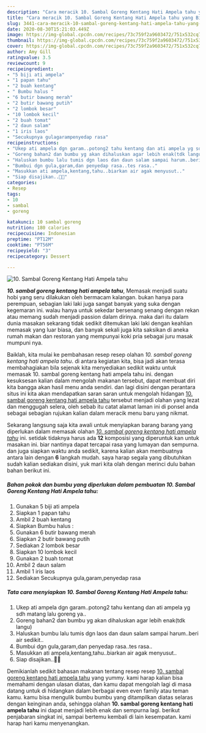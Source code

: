 ```yaml
---
description: "Cara meracik 10. Sambal Goreng Kentang Hati Ampela tahu yang Bisa Manjain Lidah"
title: "Cara meracik 10. Sambal Goreng Kentang Hati Ampela tahu yang Bisa Manjain Lidah"
slug: 3441-cara-meracik-10-sambal-goreng-kentang-hati-ampela-tahu-yang-bisa-manjain-lidah
date: 2020-08-30T15:21:03.449Z
image: https://img-global.cpcdn.com/recipes/73c759f2a9603472/751x532cq70/10-sambal-goreng-kentang-hati-ampela-tahu-foto-resep-utama.jpg
thumbnail: https://img-global.cpcdn.com/recipes/73c759f2a9603472/751x532cq70/10-sambal-goreng-kentang-hati-ampela-tahu-foto-resep-utama.jpg
cover: https://img-global.cpcdn.com/recipes/73c759f2a9603472/751x532cq70/10-sambal-goreng-kentang-hati-ampela-tahu-foto-resep-utama.jpg
author: Amy Gill
ratingvalue: 3.5
reviewcount: 9
recipeingredient:
- "5 biji ati ampela"
- "1 papan tahu"
- "2 buah kentang"
- " Bumbu halus "
- "6 butir bawang merah"
- "2 butir bawang putih"
- "2 lombok besar"
- "10 lombok kecil"
- "2 buah tomat"
- "2 daun salam"
- "1 iris laos"
- "Secukupnya gulagarampenyedap rasa"
recipeinstructions:
- "Ukep ati ampela dgn garam..potong2 tahu kentang dan ati ampela yg sdh matang lalu goreng ya.."
- "Goreng bahan2 dan bumbu yg akan dihaluskan agar lebih enak(tdk langu)"
- "Haluskan bumbu lalu tumis dgn laos dan daun salam sampai harum..beri air sedikit.."
- "Bumbui dgn gula,garam,dan penyedap rasa..tes rasa.."
- "Masukkan ati ampela,kentang,tahu..biarkan air agak menyusut.."
- "Siap disajikan..🥰🤩"
categories:
- Resep
tags:
- 10
- sambal
- goreng

katakunci: 10 sambal goreng 
nutrition: 180 calories
recipecuisine: Indonesian
preptime: "PT12M"
cooktime: "PT56M"
recipeyield: "3"
recipecategory: Dessert

---
```



![10. Sambal Goreng Kentang Hati Ampela tahu](https://img-global.cpcdn.com/recipes/73c759f2a9603472/751x532cq70/10-sambal-goreng-kentang-hati-ampela-tahu-foto-resep-utama.jpg)

<b><i>10. sambal goreng kentang hati ampela tahu</i></b>, Memasak menjadi suatu hobi yang seru dilakukan oleh bermacam kalangan. bukan hanya para perempuan, sebagian laki laki juga sangat banyak yang suka dengan kegemaran ini. walau hanya untuk sekedar bersenang senang dengan rekan atau memang sudah menjadi passion dalam dirinya. maka dari itu dalam dunia masakan sekarang tidak sedikit ditemukan laki laki dengan keahlian memasak yang luar biasa, dan banyak sekali juga kita saksikan di aneka rumah makan dan restoran yang mempunyai koki pria sebagai juru masak mumpuni nya.

Baiklah, kita mulai ke pembahasan resep resep olahan <i>10. sambal goreng kentang hati ampela tahu</i>. di antara kegiatan kita, bisa jadi akan terasa membahagiakan bila sejenak kita menyediakan sedikit waktu untuk memasak 10. sambal goreng kentang hati ampela tahu ini. dengan kesuksesan kalian dalam mengolah makanan tersebut, dapat membuat diri kita bangga akan hasil menu anda sendiri. dan lagi disini dengan perantara situs ini kita akan mendapatkan saran saran untuk mengolah hidangan <u>10. sambal goreng kentang hati ampela tahu</u> tersebut menjadi olahan yang lezat dan menggugah selera, oleh sebab itu catat alamat laman ini di ponsel anda sebagai sebagian rujukan kalian dalam meracik menu baru yang nikmat.




Sekarang langsung saja kita awali untuk menyiapkan barang barang yang diperlukan dalam memasak olahan <u><i>10. sambal goreng kentang hati ampela tahu</i></u> ini. setidak tidaknya harus ada <b>12</b> komposisi yang diperuntuk kan untuk masakan ini. biar nantinya dapat tercapai rasa yang lumayan dan sempurna. dan juga siapkan waktu anda sedikit, karena kalian akan membuatnya antara lain dengan <b>6</b> langkah mudah. saya harap segala yang dibutuhkan sudah kalian sediakan disini, yuk mari kita olah dengan merinci dulu bahan bahan berikut ini.

<!--inarticleads1-->

##### Bahan pokok dan bumbu yang diperlukan dalam pembuatan 10. Sambal Goreng Kentang Hati Ampela tahu:

1. Gunakan 5 biji ati ampela
1. Siapkan 1 papan tahu
1. Ambil 2 buah kentang
1. Siapkan  Bumbu halus :
1. Gunakan 6 butir bawang merah
1. Siapkan 2 butir bawang putih
1. Sediakan 2 lombok besar
1. Siapkan 10 lombok kecil
1. Gunakan 2 buah tomat
1. Ambil 2 daun salam
1. Ambil 1 iris laos
1. Sediakan Secukupnya gula,garam,penyedap rasa




<!--inarticleads2-->

##### Tata cara menyiapkan 10. Sambal Goreng Kentang Hati Ampela tahu:

1. Ukep ati ampela dgn garam..potong2 tahu kentang dan ati ampela yg sdh matang lalu goreng ya..
1. Goreng bahan2 dan bumbu yg akan dihaluskan agar lebih enak(tdk langu)
1. Haluskan bumbu lalu tumis dgn laos dan daun salam sampai harum..beri air sedikit..
1. Bumbui dgn gula,garam,dan penyedap rasa..tes rasa..
1. Masukkan ati ampela,kentang,tahu..biarkan air agak menyusut..
1. Siap disajikan..🥰🤩




Demikianlah sedikit bahasan makanan tentang resep resep <u>10. sambal goreng kentang hati ampela tahu</u> yang yummy. kami harap kalian bisa memahami dengan ulasan diatas, dan kamu dapat mengolah lagi di masa datang untuk di hidangkan dalam berbagai even even family atau teman kamu. kamu bisa mengulik bumbu bumbu yang ditampilkan diatas selaras dengan keinginan anda, sehingga olahan <b>10. sambal goreng kentang hati ampela tahu</b> ini dapat menjadi lebih enak dan sempurna lagi. berikut penjabaran singkat ini, sampai bertemu kembali di lain kesempatan. kami harap hari kamu menyenangkan.
